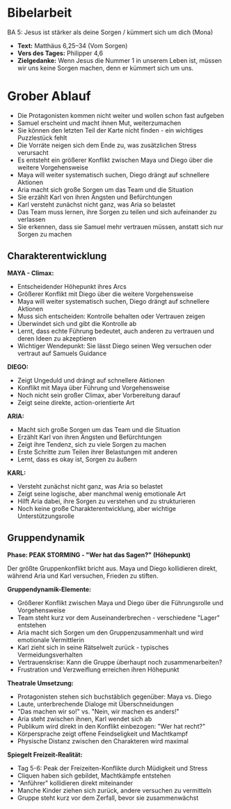 # Bibelarbeit
BA 5: Jesus ist stärker als deine Sorgen / kümmert sich um dich (Mona)
- **Text:** Matthäus 6,25–34 (Vom Sorgen)
- **Vers des Tages:** Philipper 4,6
- **Zielgedanke:** Wenn Jesus die Nummer 1 in unserem Leben ist, müssen wir uns keine Sorgen machen, denn er kümmert sich um uns.

# Grober Ablauf

- Die Protagonisten kommen nicht weiter und wollen schon fast aufgeben
- Samuel erscheint und macht ihnen Mut, weiterzumachen
- Sie können den letzten Teil der Karte nicht finden - ein wichtiges Puzzlestück fehlt
- Die Vorräte neigen sich dem Ende zu, was zusätzlichen Stress verursacht
- Es entsteht ein größerer Konflikt zwischen Maya und Diego über die weitere Vorgehensweise
- Maya will weiter systematisch suchen, Diego drängt auf schnellere Aktionen
- Aria macht sich große Sorgen um das Team und die Situation
- Sie erzählt Karl von ihren Ängsten und Befürchtungen
- Karl versteht zunächst nicht ganz, was Aria so belastet
- Das Team muss lernen, ihre Sorgen zu teilen und sich aufeinander zu verlassen
- Sie erkennen, dass sie Samuel mehr vertrauen müssen, anstatt sich nur Sorgen zu machen

## Charakterentwicklung

**MAYA - Climax:**
- Entscheidender Höhepunkt ihres Arcs
- Größerer Konflikt mit Diego über die weitere Vorgehensweise
- Maya will weiter systematisch suchen, Diego drängt auf schnellere Aktionen
- Muss sich entscheiden: Kontrolle behalten oder Vertrauen zeigen
- Überwindet sich und gibt die Kontrolle ab
- Lernt, dass echte Führung bedeutet, auch anderen zu vertrauen und deren Ideen zu akzeptieren
- Wichtiger Wendepunkt: Sie lässt Diego seinen Weg versuchen oder vertraut auf Samuels Guidance

**DIEGO:**
- Zeigt Ungeduld und drängt auf schnellere Aktionen
- Konflikt mit Maya über Führung und Vorgehensweise
- Noch nicht sein großer Climax, aber Vorbereitung darauf
- Zeigt seine direkte, action-orientierte Art

**ARIA:**
- Macht sich große Sorgen um das Team und die Situation
- Erzählt Karl von ihren Ängsten und Befürchtungen
- Zeigt ihre Tendenz, sich zu viele Sorgen zu machen
- Erste Schritte zum Teilen ihrer Belastungen mit anderen
- Lernt, dass es okay ist, Sorgen zu äußern

**KARL:**
- Versteht zunächst nicht ganz, was Aria so belastet
- Zeigt seine logische, aber manchmal wenig emotionale Art
- Hilft Aria dabei, ihre Sorgen zu verstehen und zu strukturieren
- Noch keine große Charakterentwicklung, aber wichtige Unterstützungsrolle

## Gruppendynamik

**Phase: PEAK STORMING - "Wer hat das Sagen?" (Höhepunkt)**

Der größte Gruppenkonflikt bricht aus. Maya und Diego kollidieren direkt, während Aria und Karl versuchen, Frieden zu stiften.

**Gruppendynamik-Elemente:**
- Größerer Konflikt zwischen Maya und Diego über die Führungsrolle und Vorgehensweise
- Team steht kurz vor dem Auseinanderbrechen - verschiedene "Lager" entstehen
- Aria macht sich Sorgen um den Gruppenzusammenhalt und wird emotionale Vermittlerin
- Karl zieht sich in seine Rätselwelt zurück - typisches Vermeidungsverhalten
- Vertrauenskrise: Kann die Gruppe überhaupt noch zusammenarbeiten?
- Frustration und Verzweiflung erreichen ihren Höhepunkt

**Theatrale Umsetzung:**
- Protagonisten stehen sich buchstäblich gegenüber: Maya vs. Diego
- Laute, unterbrechende Dialoge mit Überschneidungen
- "Das machen wir so!" vs. "Nein, wir machen es anders!"
- Aria steht zwischen ihnen, Karl wendet sich ab
- Publikum wird direkt in den Konflikt einbezogen: "Wer hat recht?"
- Körpersprache zeigt offene Feindseligkeit und Machtkampf
- Physische Distanz zwischen den Charakteren wird maximal

**Spiegelt Freizeit-Realität:**
- Tag 5-6: Peak der Freizeiten-Konflikte durch Müdigkeit und Stress
- Cliquen haben sich gebildet, Machtkämpfe entstehen
- "Anführer" kollidieren direkt miteinander
- Manche Kinder ziehen sich zurück, andere versuchen zu vermitteln
- Gruppe steht kurz vor dem Zerfall, bevor sie zusammenwächst
